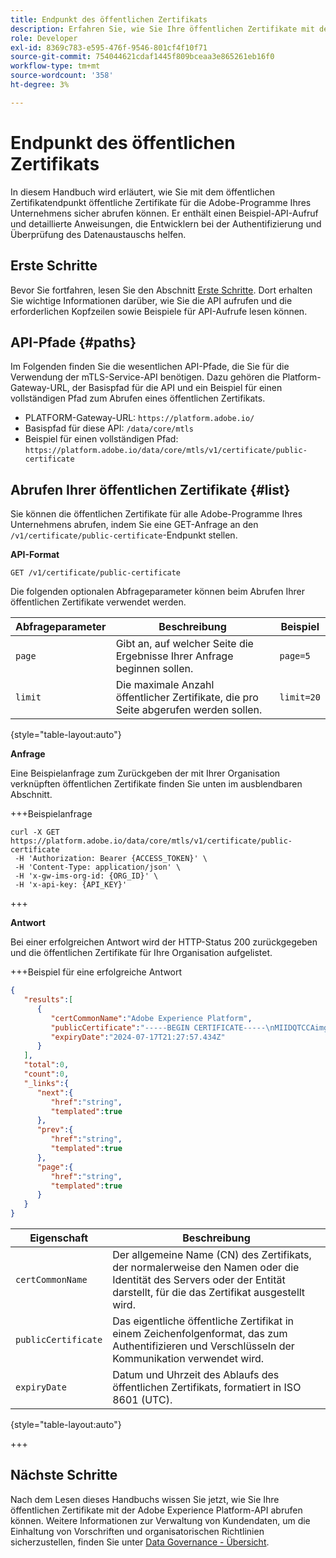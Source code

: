 ```yaml
---
title: Endpunkt des öffentlichen Zertifikats
description: Erfahren Sie, wie Sie Ihre öffentlichen Zertifikate mit dem Endpunkt /public-certificate der MTLS-Service-API abrufen.
role: Developer
exl-id: 8369c783-e595-476f-9546-801cf4f10f71
source-git-commit: 754044621cdaf1445f809bceaa3e865261eb16f0
workflow-type: tm+mt
source-wordcount: '358'
ht-degree: 3%

---
```


# Endpunkt des öffentlichen Zertifikats

In diesem Handbuch wird erläutert, wie Sie mit dem öffentlichen Zertifikatendpunkt öffentliche Zertifikate für die Adobe-Programme Ihres Unternehmens sicher abrufen können. Er enthält einen Beispiel-API-Aufruf und detaillierte Anweisungen, die Entwicklern bei der Authentifizierung und Überprüfung des Datenaustauschs helfen.

## Erste Schritte

Bevor Sie fortfahren, lesen Sie den Abschnitt [Erste Schritte](./getting-started.md). Dort erhalten Sie wichtige Informationen darüber, wie Sie die API aufrufen und die erforderlichen Kopfzeilen sowie Beispiele für API-Aufrufe lesen können.

## API-Pfade {#paths}

Im Folgenden finden Sie die wesentlichen API-Pfade, die Sie für die Verwendung der mTLS-Service-API benötigen. Dazu gehören die Platform-Gateway-URL, der Basispfad für die API und ein Beispiel für einen vollständigen Pfad zum Abrufen eines öffentlichen Zertifikats.

- PLATFORM-Gateway-URL: `https://platform.adobe.io/`
- Basispfad für diese API: `/data/core/mtls`
- Beispiel für einen vollständigen Pfad: `https://platform.adobe.io/data/core/mtls/v1/certificate/public-certificate`

## Abrufen Ihrer öffentlichen Zertifikate {#list}

Sie können die öffentlichen Zertifikate für alle Adobe-Programme Ihres Unternehmens abrufen, indem Sie eine GET-Anfrage an den `/v1/certificate/public-certificate`-Endpunkt stellen.

**API-Format**

```http
GET /v1/certificate/public-certificate
```

Die folgenden optionalen Abfrageparameter können beim Abrufen Ihrer öffentlichen Zertifikate verwendet werden.

| Abfrageparameter | Beschreibung | Beispiel |
| --------------- | ----------- | ------- |
| `page` | Gibt an, auf welcher Seite die Ergebnisse Ihrer Anfrage beginnen sollen. | `page=5` |
| `limit` | Die maximale Anzahl öffentlicher Zertifikate, die pro Seite abgerufen werden sollen. | `limit=20` |

{style="table-layout:auto"}

**Anfrage**

Eine Beispielanfrage zum Zurückgeben der mit Ihrer Organisation verknüpften öffentlichen Zertifikate finden Sie unten im ausblendbaren Abschnitt.

+++Beispielanfrage

```shell
curl -X GET https://platform.adobe.io/data/core/mtls/v1/certificate/public-certificate
 -H 'Authorization: Bearer {ACCESS_TOKEN}' \
 -H 'Content-Type: application/json' \
 -H 'x-gw-ims-org-id: {ORG_ID}' \
 -H 'x-api-key: {API_KEY}' 
```

+++

**Antwort**

Bei einer erfolgreichen Antwort wird der HTTP-Status 200 zurückgegeben und die öffentlichen Zertifikate für Ihre Organisation aufgelistet.

+++Beispiel für eine erfolgreiche Antwort

```json
{
   "results":[
      {
         "certCommonName":"Adobe Experience Platform",
         "publicCertificate":"-----BEGIN CERTIFICATE-----\nMIIDQTCCAimgAwIBAgITBmyfACAfma......KJY5u89CjAwj\n-----END CERTIFICATE-----",
         "expiryDate":"2024-07-17T21:27:57.434Z"
      }
   ],
   "total":0,
   "count":0,
   "_links":{
      "next":{
         "href":"string",
         "templated":true
      },
      "prev":{
         "href":"string",
         "templated":true
      },
      "page":{
         "href":"string",
         "templated":true
      }
   }
}
```

| Eigenschaft | Beschreibung |
| --- | --- |
| `certCommonName` | Der allgemeine Name (CN) des Zertifikats, der normalerweise den Namen oder die Identität des Servers oder der Entität darstellt, für die das Zertifikat ausgestellt wird. |
| `publicCertificate` | Das eigentliche öffentliche Zertifikat in einem Zeichenfolgenformat, das zum Authentifizieren und Verschlüsseln der Kommunikation verwendet wird. |
| `expiryDate` | Datum und Uhrzeit des Ablaufs des öffentlichen Zertifikats, formatiert in ISO 8601 (UTC). |

{style="table-layout:auto"}

+++

## Nächste Schritte

Nach dem Lesen dieses Handbuchs wissen Sie jetzt, wie Sie Ihre öffentlichen Zertifikate mit der Adobe Experience Platform-API abrufen können. Weitere Informationen zur Verwaltung von Kundendaten, um die Einhaltung von Vorschriften und organisatorischen Richtlinien sicherzustellen, finden Sie unter [Data Governance - Übersicht](../home.md).

<!-- To test this API call, navigate to the [MTLS API reference page]() to interact with the Experience Platform API endpoints. -->

<!-- Add link after developer page is live -->
